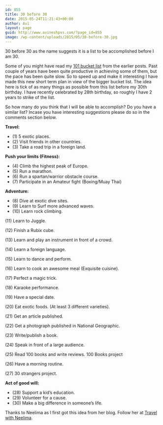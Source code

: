 ```yaml
---
id: 855
title: 30 before 30
date: 2015-05-24T11:21:43+00:00
author: Avi
layout: page
guid: http://www.avineshpvs.com/?page_id=855
image: /wp-content/uploads/2015/05/30-before-30.jpg
---
```

30 before 30 as the name suggests it is a list to be accomplished before I am 30.

Some of you might have read my <a href="http://www.avineshpvs.com/101-bucket-list" target="_blank">101 bucket list</a> from the earlier posts. Past couple of years have been quite productive in achieving some of them, but the pace has been quite slow. So to speed up and make it interesting I have made this new short term plan in view of the bigger bucket list. The idea here is tick of as many things as possible from this list before my 30th birthday. I have recently celebrated by 28th birthday, so roughly I have 2 years to strike of the list.

So how many do you think that I will be able to accomplish? Do you have a similar list? Incase you have interesting suggestions please do so in the comments section below.

**Travel:** 

  * (1) 5 exotic places. 
  * (2) Visit friends in other countries. 
  * (3) Take a road trip in a foreign land.

**Push your limits (Fitness):**

  * (4) Climb the highest peak of Europe.
  * (5) Run a marathon.
  * (6) Run a spartan/warrior obstacle course.
  * (7) Participate in an Amateur fight (Boxing/Muay Thai)

**Adventure:** 

  * (8) Dive at exotic dive sites.
  * (9) Learn to Surf more advanced waves.
  * (10) Learn rock climbing.

(11) Learn to Juggle.

(12) Finish a Rubix cube.

(13) Learn and play an instrument in front of a crowd.

(14) Learn a foreign language.

(15) Learn to dance and perform.

(16) Learn to cook an awesome meal (Exquisite cuisine).

(17) Perfect a magic trick.

(18) Karaoke performance.

(19) Have a special date.

(20) Eat exotic foods. (At least 3 different varieties).

(21) Get an article published.

(22) Get a photograph published in National Geographic.

(23) Write/publish a book.</li> 

(24) Speak in front of a large audience.

(25) Read 100 books and write reviews. 100 Books project

(26) Have a morning routine.

(27) 30 strangers project.

**Act of good will:**

  * (28) Support a kid&#8217;s education.
  * (29) Volunteer for a cause.
  * (30) Make a big difference in someone’s life.

Thanks to Neelima as I first got this idea from her blog. Follow her at <a href="http://www.travelwithneelima.com/" target="_blank">Travel with Neelima</a>.